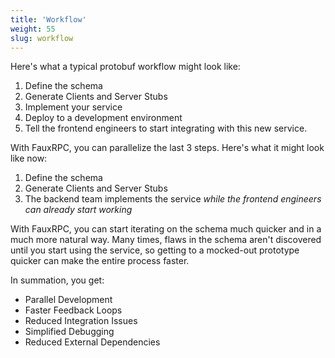 ```yaml
---
title: 'Workflow'
weight: 55
slug: workflow
---
```


Here's what a typical protobuf workflow might look like:

1. Define the schema
2. Generate Clients and Server Stubs
3. Implement your service
4. Deploy to a development environment
5. Tell the frontend engineers to start integrating with this new service.

With FauxRPC, you can parallelize the last 3 steps. Here's what it might look like now:

1. Define the schema
2. Generate Clients and Server Stubs
3. The backend team implements the service *while the frontend engineers can already start working*

With FauxRPC, you can start iterating on the schema much quicker and in a much more natural way. Many times, flaws in the schema aren't discovered until you start using the service, so getting to a mocked-out prototype quicker can make the entire process faster.

In summation, you get:

- Parallel Development
- Faster Feedback Loops
- Reduced Integration Issues
- Simplified Debugging
- Reduced External Dependencies
